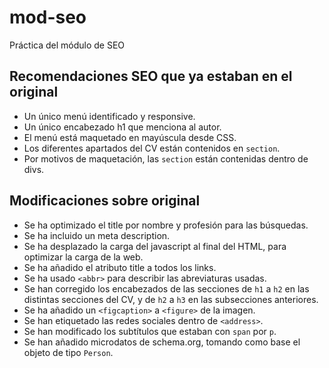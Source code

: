 # mod-seo

Práctica del módulo de SEO

## Recomendaciones SEO que ya estaban en el original

- Un único menú identificado y responsive.
- Un único encabezado h1 que menciona al autor.
- El menú está maquetado en mayúscula desde CSS.
- Los diferentes apartados del CV están contenidos en `section`.
- Por motivos de maquetación, las `section` están contenidas dentro de divs.

## Modificaciones sobre original

- Se ha optimizado el title por nombre y profesión para las búsquedas.
- Se ha incluido un meta description.
- Se ha desplazado la carga del javascript al final del HTML, para optimizar la carga de la web.
- Se ha añadido el atributo title a todos los links.
- Se ha usado `<abbr>` para describir las abreviaturas usadas.
- Se han corregido los encabezados de las secciones de `h1` a `h2` en las distintas secciones del CV, y de `h2` a `h3` en las subsecciones anteriores.
- Se ha añadido un `<figcaption>` a `<figure>` de la imagen.
- Se han etiquetado las redes sociales dentro de `<address>`.
- Se han modificado los subtítulos que estaban con `span` por `p`.
- Se han añadido microdatos de schema.org, tomando como base el objeto de tipo `Person`.
